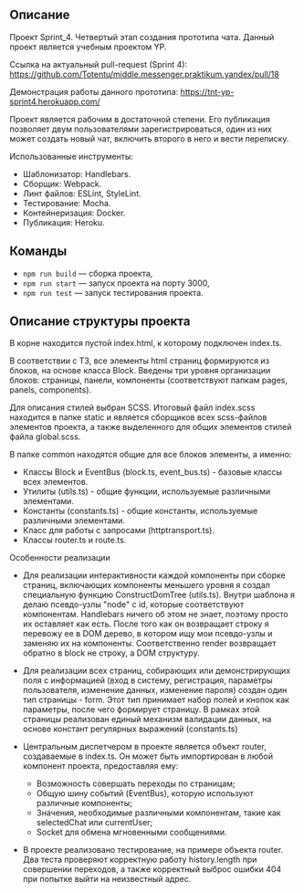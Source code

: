 ## Описание

Проект Sprint_4. Четвертый этап создания прототипа чата. Данный проект является учебным проектом YP.

Ссылка на актуальный pull-request (Sprint 4): https://github.com/Totentu/middle.messenger.praktikum.yandex/pull/18

Демонстрация работы данного прототипа: https://tnt-yp-sprint4.herokuapp.com/

Проект является рабочим в достаточной степени. Его публикация позволяет двум
пользователями зарегистрироваться, один из них может создать новый чат, включить второго в него и вести переписку. 

Использованные инструменты:
- Шаблонизатор: Handlebars.
- Сборщик: Webpack.
- Линт файлов: ESLint, StyleLint.
- Тестирование: Mocha.
- Контейнеризация: Docker.
- Публикация: Heroku.

## Команды

- `npm run build` — сборка проекта,
- `npm run start` — запуск проекта на порту 3000,
- `npm run test`  — запуск тестирования проекта.

## Описание структуры проекта

В корне находится пустой index.html, к которому подключен index.ts.

В соответствии с ТЗ, все элементы html страниц формируются из блоков, на основе класса Block.
Введены три уровня организации блоков: страницы, панели, компоненты (соответствуют папкам pages, panels, components).

Для описания стилей выбран SCSS. Итоговый файл index.scss находится в папке static и является сборщиков всех scss-файлов
элементов проекта, а также выделенного для общих элементов стилей файла global.scss.

В папке common находятся общие для все блоков элементы, а именно:
- Классы Block и EventBus (block.ts, event_bus.ts) - базовые классы всех элементов.
- Утилиты (utils.ts) - общие функции, используемые различными элементами.
- Константы (constants.ts) - общие константы, используемые различными элементами.
- Класс для работы с запросами (httptransport.ts).
- Классы router.ts и route.ts.

Особенности реализации

- Для реализации интерактивности каждой компоненты при сборке страниц, включающих компоненты меньшего уровня
  я создал специальную функцию ConstructDomTree (utils.ts). Внутри шаблона я делаю псевдо-узлы "node" с id,
  которые соответствуют компонентам. Handlebars ничего об этом не знает, поэтому просто их оставляет как есть.
  После того как он возвращает строку я перевожу ее в DOM дерево, в котором ищу мои псевдо-узлы и заменяю
  их на компоненты. Соответственно render возвращает обратно в block не строку, а DOM структуру.

- Для реализации всех страниц, собирающих или демонстрирующих поля с информацией (вход в систему, регистрация,
  параметры пользователя, изменение данных, изменение пароля) создан один тип страницы - form. Этот тип принимает
  набор полей и кнопок как параметры, после чего формирует страницу. В рамках этой страницы реализован единый механизм
  валидации данных, на основе констант регулярных выражений (constants.ts)

- Центральным диспетчером в проекте является объект router, создаваемые в index.ts. Он может быть импортирован в любой 
  компонент проекта, предоставляя ему: 
  - Возможность совершать переходы по страницам;
  - Общую шину событий (EventBus), которую используют различные компоненты;
  - Значения, необходимые различными компонентам, такие как selectedChat или currentUser;
  - Socket для обмена мгновенными сообщениями.

- В проекте реализовано тестирование, на примере объекта router. Два теста проверяют корректную работу history.length
  при совершении переходов, а также корректный выброс ошибки 404 при попытке выйти на неизвестный адрес. 


